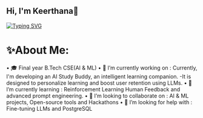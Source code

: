 ##                              Hi, I'm Keerthana👋
[![Typing SVG](https://readme-typing-svg.herokuapp.com?font=Times+new+roman&weight=500&pause=1000&color=7D9B68F9&width=435&lines=AI+%26+ML+Enthusiast+%7C+Tech+Explorer;Crafting+scalable+ML+applications;Building+responsive+and+performance-driven+websites;Always+Learning%2C+always+coding)](https://git.io/typing-svg)

# ✨About Me:

• 🎓 Final year B.Tech CSE(AI & ML)
• 🔭 I’m currently working on :
  Currently, I'm developing an AI Study Buddy, an intelligent learning companion.
  -It is designed to personalize learning and boost user retention using LLMs.
• 🌱 I’m currently learning :
   Reinforcement Learning Human Feedback and advanced prompt engineering.
• 👯 I’m looking to collaborate on :
   AI & ML projects, Open-source tools and Hackathons
• 🤔 I’m looking for help with :
   Fine-tuning LLMs and PostgreSQL
